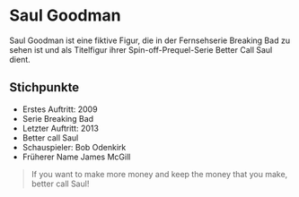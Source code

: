 # Saul Goodman
Saul Goodman ist eine fiktive Figur, die in der Fernsehserie Breaking Bad zu sehen ist und als Titelfigur ihrer Spin-off-Prequel-Serie Better Call Saul dient.
## Stichpunkte
* Erstes Auftritt: 2009
* Serie Breaking Bad
* Letzter Auftritt: 2013
* Better call Saul
* Schauspieler: Bob Odenkirk
* Früherer Name James McGill


> If you want to make more money and keep the money that you make, better call Saul!